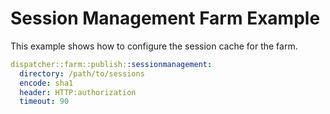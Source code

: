 # Session Management Farm Example

This example shows how to configure the session cache for the farm.

```yaml
dispatcher::farm::publish::sessionmanagement:
  directory: /path/to/sessions
  encode: sha1
  header: HTTP:authorization
  timeout: 90
```

